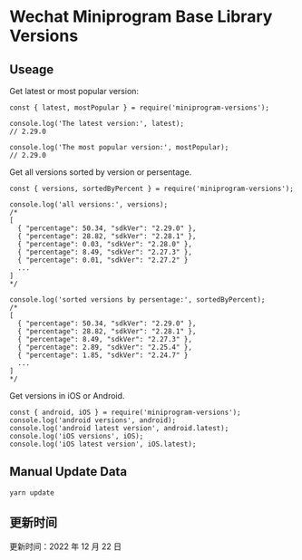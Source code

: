 
# Wechat Miniprogram Base Library Versions

## Useage

Get latest or most popular version:

```;
const { latest, mostPopular } = require('miniprogram-versions');

console.log('The latest version:', latest);
// 2.29.0

console.log('The most popular version:', mostPopular);
// 2.29.0

```

Get all versions sorted by version or persentage.

```
const { versions, sortedByPercent } = require('miniprogram-versions');

console.log('all versions:', versions);
/*
[
  { "percentage": 50.34, "sdkVer": "2.29.0" },
  { "percentage": 28.82, "sdkVer": "2.28.1" },
  { "percentage": 0.03, "sdkVer": "2.28.0" },
  { "percentage": 8.49, "sdkVer": "2.27.3" },
  { "percentage": 0.01, "sdkVer": "2.27.2" }
  ...
]
*/

console.log('sorted versions by persentage:', sortedByPercent);
/*
[
  { "percentage": 50.34, "sdkVer": "2.29.0" },
  { "percentage": 28.82, "sdkVer": "2.28.1" },
  { "percentage": 8.49, "sdkVer": "2.27.3" },
  { "percentage": 2.89, "sdkVer": "2.25.4" },
  { "percentage": 1.85, "sdkVer": "2.24.7" }
  ...
]
*/
```

Get versions in iOS or Android.

```
const { android, iOS } = require('miniprogram-versions');
console.log('android versions', android);
console.log('android latest version', android.latest);
console.log('iOS versions', iOS);
console.log('iOS latest version', iOS.latest);
```

## Manual Update Data

```
yarn update
```

## 更新时间

更新时间：2022 年 12 月 22 日
